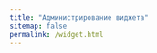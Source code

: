 ---
title: "Администрирование виджета"
sitemap: false
permalink: /widget.html---

<div id="vk_comments_browse"></div>
<script type="text/javascript">
window.onload = function () {
 VK.init({apiId: 6045959, onlyWidgets: true});
 VK.Widgets.CommentsBrowse('vk_comments_browse', {limit: 50, mini: 0});
}
</script>